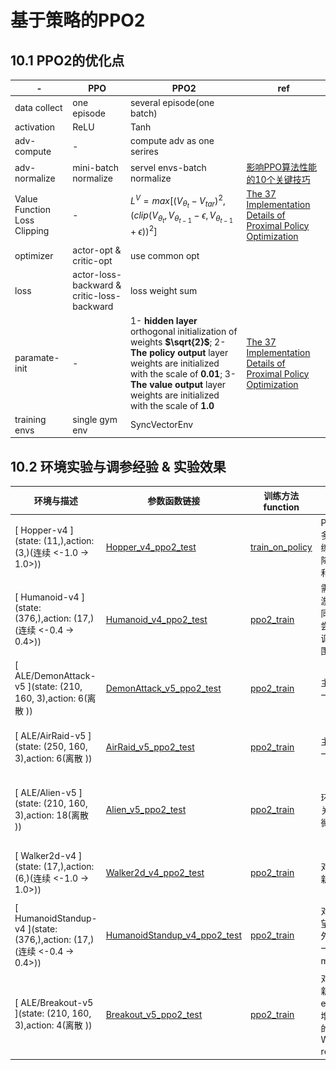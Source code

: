 # 基于策略的PPO2

## 10.1 PPO2的优化点

|-|PPO|PPO2|ref|
|-|-|-|-|
|data collect| one episode| several episode(one batch)|
|activation| ReLU | Tanh |
|adv-compute| - | compute adv as one serires | 
|adv-normalize| mini-batch normalize | servel envs-batch normalize | [影响PPO算法性能的10个关键技巧](https://zhuanlan.zhihu.com/p/512327050) |
|Value Function Loss Clipping| - | $L^{V}=max[(V_{\theta_t} - V_{tar})^2, (clip(V_{\theta_t}, V_{\theta_{t-1}}-\epsilon, V_{\theta_{t-1}}+\epsilon))^2]$ |[The 37 Implementation Details of Proximal Policy Optimization](https://iclr-blog-track.github.io/2022/03/25/ppo-implementation-details/)|
|optimizer| actor-opt & critic-opt | use common opt |
|loss| actor-loss-backward & critic-loss-backward | loss weight sum |
|paramate-init| - | 1- **hidden layer** orthogonal initialization of weights **$\sqrt{2}$**;   2- **The policy output** layer weights are initialized with the scale of **0.01**;   3- **The value output** layer weights are initialized with the scale of **1.0** |[The 37 Implementation Details of Proximal Policy Optimization](https://iclr-blog-track.github.io/2022/03/25/ppo-implementation-details/)|
|training envs| single gym env | SyncVectorEnv |


## 10.2 环境实验与调参经验 & 实验效果


|环境与描述 | 参数函数链接| 训练方法function| 经验 | 效果|
|-|-|-|-|-|
|[ Hopper-v4 ](state: (11,),action: (3,)(连续 <-1.0 -> 1.0>))| [Hopper_v4_ppo2_test](../../src/test/test_ppo.py) | [train_on_policy](../../src/RLUtils/trainer.py) | PPO_old.PPO2主要是收集多轮的结果序列进行训练，增加训练轮数，适当降低学习率，稍微增Actor和Critic的网络深度 |![PPO2-PPO2_Hopper-v4](../pic/PPO2_Hopper-v4.gif) |
|[ Humanoid-v4 ](state: (376,),action: (17,)(连续 <-0.4 -> 0.4>))| [Humanoid_v4_ppo2_test](../../src/test/test_ppo.py)  | [ppo2_train](../../src/RLUtils/trainer.py) | 需要同时对多个环境进行游戏采样`num_envs=128`，同时环境的步数需要进行尝试，同时还对eps进行了调小，希望更新的策略范围更小一些|![PPO2-PPO2_Humanoid-v4](../pic/PPO2_Humanoid-v4-simple.gif) |
|[ ALE/DemonAttack-v5 ](state: (210, 160, 3),action: 6(离散 ))| [DemonAttack_v5_ppo2_test](../../src/test/test_ppo_atari.py)  | [ppo2_train](../../src/RLUtils/trainer.py) | 主要是CNN网络,学习率小一些 |![PPO2_DemonAttack_v5](../pic/PPO2_DemonAttack_v5.gif) |
|[ ALE/AirRaid-v5 ](state: (250, 160, 3),action: 6(离散 ))| [AirRaid_v5_ppo2_test](../../src/test/test_ppo_atari.py)  | [ppo2_train](../../src/RLUtils/trainer.py) | 主要是CNN网络,学习率小一些 | ![PPO2_AirRaid_v5](../pic/PPO2_AirRaid_v5.gif)|
|[ ALE/Alien-v5 ](state: (210, 160, 3),action: 18(离散 ))| [Alien_v5_ppo2_test](../../src/test/test_ppo_atari.py)  | [ppo2_train](../../src/RLUtils/trainer.py)| 环境的星星较小所以需要关闭`max_pooling`, eps稍微调大些 |![PPO2_Alien_v5](../pic/PPO2_Alien_v5.gif) |
|[ Walker2d-v4 ](state: (17,),action: (6,)(连续 <-1.0 -> 1.0>))| [Walker2d_v4_ppo2_test](../../src/test/test_ppo.py)  | [ppo2_train](../../src/RLUtils/trainer.py)| 对eps进行了调小，希望更新的策略范围更小一些 |![warlker](../pic/PPO2_Walker2d_v4.gif) |
|[ HumanoidStandup-v4 ](state: (376,),action: (17,)(连续 <-0.4 -> 0.4>))| [HumanoidStandup_v4_ppo2_test](../../src/test/test_ppo.py)  | [ppo2_train](../../src/RLUtils/trainer.py)| 对eps进行了调大一些，希望智能体做出更多意料之外的action, 网络略微宽深一些， reward/1000, minibatchsize 要大一些 |![stand](../pic/PPO2_HumanoidStandup_v4.gif) |
|[ ALE/Breakout-v5 ](state: (210, 160, 3),action: 4(离散 ))| [Breakout_v5_ppo2_test](../../src/test/test_ppo_atari.py)  | [ppo2_train](../../src/RLUtils/trainer.py)| 对eps进行了调小，希望更新的策略范围更小一些；entroy_coef稍微大一点，增加agent的探索； Atria的Wrapper&SyncVectorEnv reset修复|![Breakout](../pic/PPO2_Breakout_v5.gif) |
